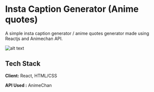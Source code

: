 # Insta Caption Generator (Anime quotes)

A simple insta caption generator / anime quotes generator made using Reactjs and Animechan API.

![alt text](https://i.ibb.co/bR8Hn7P/anime-Quote.png)
## Tech Stack

**Client:** React, HTML/CSS

**API Used :** AnimeChan 

